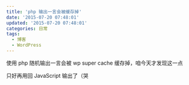 ```yaml
---
title: 'php 输出一言会被缓存掉'
date: '2015-07-20 07:48:01'
updated: '2015-07-20 07:48:01'
categories: 日常
tags:
  - 博客
  - WordPress
---
```



使用 php 随机输出一言会被 wp super cache 缓存掉，咱今天才发现这一点

只好再用回 JavaScript 输出了（哭



